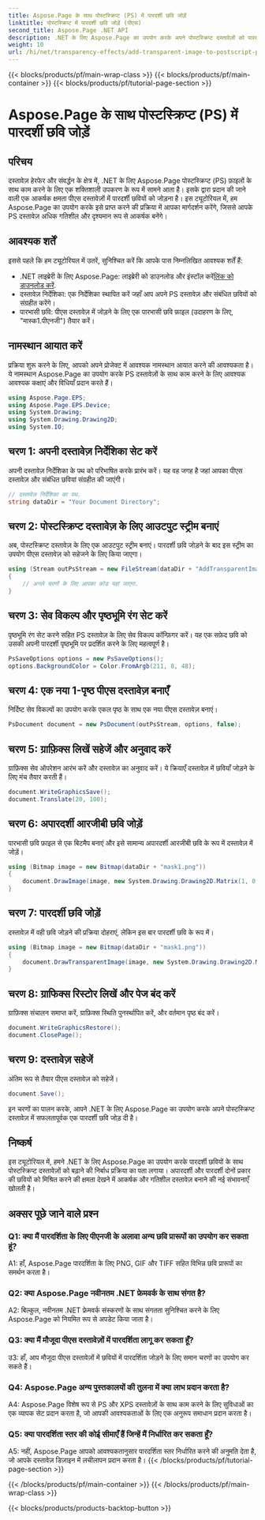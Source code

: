 ```yaml
---
title: Aspose.Page के साथ पोस्टस्क्रिप्ट (PS) में पारदर्शी छवि जोड़ें
linktitle: पोस्टस्क्रिप्ट में पारदर्शी छवि जोड़ें (पीएस)
second_title: Aspose.Page .NET API
description: .NET के लिए Aspose.Page का उपयोग करके अपने पोस्टस्क्रिप्ट दस्तावेज़ों को पारदर्शी छवियों के साथ बेहतर बनाएं। गतिशील और देखने में आकर्षक परिणामों के लिए हमारी चरण-दर-चरण मार्गदर्शिका का पालन करें।
weight: 10
url: /hi/net/transparency-effects/add-transparent-image-to-postscript-ps/
---
```


{{< blocks/products/pf/main-wrap-class >}}
{{< blocks/products/pf/main-container >}}
{{< blocks/products/pf/tutorial-page-section >}}

# Aspose.Page के साथ पोस्टस्क्रिप्ट (PS) में पारदर्शी छवि जोड़ें

## परिचय

दस्तावेज़ हेरफेर और संवर्द्धन के क्षेत्र में, .NET के लिए Aspose.Page पोस्टस्क्रिप्ट (PS) फ़ाइलों के साथ काम करने के लिए एक शक्तिशाली उपकरण के रूप में सामने आता है। इसके द्वारा प्रदान की जाने वाली एक आकर्षक क्षमता पीएस दस्तावेज़ों में पारदर्शी छवियों को जोड़ना है। इस ट्यूटोरियल में, हम Aspose.Page का उपयोग करके इसे प्राप्त करने की प्रक्रिया में आपका मार्गदर्शन करेंगे, जिससे आपके PS दस्तावेज़ अधिक गतिशील और दृश्यमान रूप से आकर्षक बनेंगे।

## आवश्यक शर्तें

इससे पहले कि हम ट्यूटोरियल में उतरें, सुनिश्चित करें कि आपके पास निम्नलिखित आवश्यक शर्तें हैं:

-  .NET लाइब्रेरी के लिए Aspose.Page: लाइब्रेरी को डाउनलोड और इंस्टॉल करें[लिंक को डाउनलोड करें](https://releases.aspose.com/page/net/).
- दस्तावेज़ निर्देशिका: एक निर्देशिका स्थापित करें जहाँ आप अपने PS दस्तावेज़ और संबंधित छवियों को संग्रहीत करेंगे।
- पारभासी छवि: पीएस दस्तावेज़ में जोड़ने के लिए एक पारभासी छवि फ़ाइल (उदाहरण के लिए, "मास्क1.पीएनजी") तैयार करें।

## नामस्थान आयात करें

प्रक्रिया शुरू करने के लिए, आपको अपने प्रोजेक्ट में आवश्यक नामस्थान आयात करने की आवश्यकता है। ये नामस्थान Aspose.Page का उपयोग करके PS दस्तावेज़ों के साथ काम करने के लिए आवश्यक आवश्यक कक्षाएं और विधियाँ प्रदान करते हैं।

```csharp
using Aspose.Page.EPS;
using Aspose.Page.EPS.Device;
using System.Drawing;
using System.Drawing.Drawing2D;
using System.IO;
```

## चरण 1: अपनी दस्तावेज़ निर्देशिका सेट करें

अपनी दस्तावेज़ निर्देशिका के पथ को परिभाषित करके प्रारंभ करें। यह वह जगह है जहां आपका पीएस दस्तावेज़ और संबंधित छवियां संग्रहीत की जाएंगी।

```csharp
// दस्तावेज़ निर्देशिका का पथ.
string dataDir = "Your Document Directory";
```

## चरण 2: पोस्टस्क्रिप्ट दस्तावेज़ के लिए आउटपुट स्ट्रीम बनाएं

अब, पोस्टस्क्रिप्ट दस्तावेज़ के लिए एक आउटपुट स्ट्रीम बनाएं। पारदर्शी छवि जोड़ने के बाद इस स्ट्रीम का उपयोग पीएस दस्तावेज़ को सहेजने के लिए किया जाएगा।

```csharp
using (Stream outPsStream = new FileStream(dataDir + "AddTransparentImage_outPS.ps", FileMode.Create))
{
    // अगले चरणों के लिए आपका कोड यहां जाएगा.
}
```

## चरण 3: सेव विकल्प और पृष्ठभूमि रंग सेट करें

पृष्ठभूमि रंग सेट करने सहित PS दस्तावेज़ के लिए सेव विकल्प कॉन्फ़िगर करें। यह एक सफ़ेद छवि को उसकी अपनी पारदर्शी पृष्ठभूमि पर प्रदर्शित करने के लिए महत्वपूर्ण है।

```csharp
PsSaveOptions options = new PsSaveOptions();
options.BackgroundColor = Color.FromArgb(211, 8, 48);
```

## चरण 4: एक नया 1-पृष्ठ पीएस दस्तावेज़ बनाएँ

निर्दिष्ट सेव विकल्पों का उपयोग करके एकल पृष्ठ के साथ एक नया पीएस दस्तावेज़ बनाएं।

```csharp
PsDocument document = new PsDocument(outPsStream, options, false);
```

## चरण 5: ग्राफ़िक्स लिखें सहेजें और अनुवाद करें

ग्राफ़िक्स सेव ऑपरेशन आरंभ करें और दस्तावेज़ का अनुवाद करें। ये क्रियाएँ दस्तावेज़ में छवियाँ जोड़ने के लिए मंच तैयार करती हैं।

```csharp
document.WriteGraphicsSave();
document.Translate(20, 100);
```

## चरण 6: अपारदर्शी आरजीबी छवि जोड़ें

पारभासी छवि फ़ाइल से एक बिटमैप बनाएं और इसे सामान्य अपारदर्शी आरजीबी छवि के रूप में दस्तावेज़ में जोड़ें।

```csharp
using (Bitmap image = new Bitmap(dataDir + "mask1.png"))
{
    document.DrawImage(image, new System.Drawing.Drawing2D.Matrix(1, 0, 0, 1, 100, 0), Color.Empty);
}
```

## चरण 7: पारदर्शी छवि जोड़ें

दस्तावेज़ में वही छवि जोड़ने की प्रक्रिया दोहराएं, लेकिन इस बार पारदर्शी छवि के रूप में।

```csharp
using (Bitmap image = new Bitmap(dataDir + "mask1.png"))
{
    document.DrawTransparentImage(image, new System.Drawing.Drawing2D.Matrix(1, 0, 0, 1, 350, 0), 255);
}
```

## चरण 8: ग्राफिक्स रिस्टोर लिखें और पेज बंद करें

ग्राफ़िक्स संचालन समाप्त करें, ग्राफ़िक्स स्थिति पुनर्स्थापित करें, और वर्तमान पृष्ठ बंद करें।

```csharp
document.WriteGraphicsRestore();
document.ClosePage();
```

## चरण 9: दस्तावेज़ सहेजें

अंतिम रूप से तैयार पीएस दस्तावेज़ को सहेजें।

```csharp
document.Save();
```

इन चरणों का पालन करके, आपने .NET के लिए Aspose.Page का उपयोग करके अपने पोस्टस्क्रिप्ट दस्तावेज़ में सफलतापूर्वक एक पारदर्शी छवि जोड़ दी है।

## निष्कर्ष

इस ट्यूटोरियल में, हमने .NET के लिए Aspose.Page का उपयोग करके पारदर्शी छवियों के साथ पोस्टस्क्रिप्ट दस्तावेज़ों को बढ़ाने की निर्बाध प्रक्रिया का पता लगाया। अपारदर्शी और पारदर्शी दोनों प्रकार की छवियों को मिश्रित करने की क्षमता देखने में आकर्षक और गतिशील दस्तावेज़ बनाने की नई संभावनाएँ खोलती है।

## अक्सर पूछे जाने वाले प्रश्न

### Q1: क्या मैं पारदर्शिता के लिए पीएनजी के अलावा अन्य छवि प्रारूपों का उपयोग कर सकता हूं?

A1: हाँ, Aspose.Page पारदर्शिता के लिए PNG, GIF और TIFF सहित विभिन्न छवि प्रारूपों का समर्थन करता है।

### Q2: क्या Aspose.Page नवीनतम .NET फ्रेमवर्क के साथ संगत है?

A2: बिल्कुल, नवीनतम .NET फ्रेमवर्क संस्करणों के साथ संगतता सुनिश्चित करने के लिए Aspose.Page को नियमित रूप से अपडेट किया जाता है।

### Q3: क्या मैं मौजूदा पीएस दस्तावेज़ों में पारदर्शिता लागू कर सकता हूँ?

उ3: हाँ, आप मौजूदा पीएस दस्तावेज़ों में छवियों में पारदर्शिता जोड़ने के लिए समान चरणों का उपयोग कर सकते हैं।

### Q4: Aspose.Page अन्य पुस्तकालयों की तुलना में क्या लाभ प्रदान करता है?

A4: Aspose.Page विशेष रूप से PS और XPS दस्तावेज़ों के साथ काम करने के लिए सुविधाओं का एक व्यापक सेट प्रदान करता है, जो आपकी आवश्यकताओं के लिए एक अनुरूप समाधान प्रदान करता है।

### Q5: क्या पारदर्शिता स्तर की कोई सीमाएँ हैं जिन्हें मैं निर्धारित कर सकता हूँ?

A5: नहीं, Aspose.Page आपको आवश्यकतानुसार पारदर्शिता स्तर निर्धारित करने की अनुमति देता है, जो आपके दस्तावेज़ डिज़ाइन में लचीलापन प्रदान करता है।
{{< /blocks/products/pf/tutorial-page-section >}}

{{< /blocks/products/pf/main-container >}}
{{< /blocks/products/pf/main-wrap-class >}}

{{< blocks/products/products-backtop-button >}}
